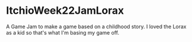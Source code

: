 # ItchioWeek22JamLorax
A Game Jam to make a game based on a childhood story. I loved the Lorax as a kid so that's what I'm basing my game off.
